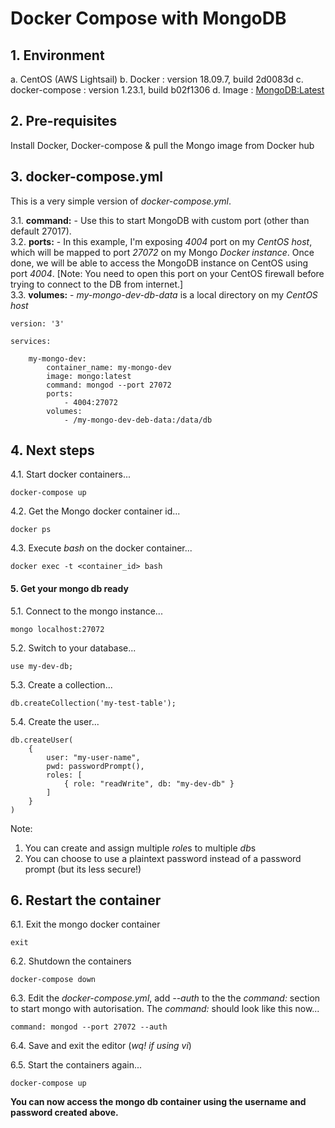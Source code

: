 # Docker Compose with MongoDB

## 1. Environment

a. CentOS (AWS Lightsail)
b. Docker : version 18.09.7, build 2d0083d
c. docker-compose : version 1.23.1, build b02f1306
d. Image : [MongoDB:Latest](https://hub.docker.com/_/mongo)

## 2. Pre-requisites
Install Docker, Docker-compose & pull the Mongo image from Docker hub

## 3. docker-compose.yml
This is a very simple version of *docker-compose.yml*. 

3.1. **command:** - Use this to start MongoDB with custom port (other than default 27017).    
3.2. **ports:** - In this example, I'm exposing *4004* port on my *CentOS host*, which will be mapped to port *27072* on my Mongo *Docker instance*. Once done, we will be able to access the MongoDB instance on CentOS using port *4004*. [Note: You need to open this port on your CentOS firewall before trying to connect to the DB from internet.]    
3.3. **volumes:** - *my-mongo-dev-db-data* is a local directory on my *CentOS host*   

    version: '3'

    services:

        my-mongo-dev:
            container_name: my-mongo-dev
            image: mongo:latest
            command: mongod --port 27072
            ports:
                - 4004:27072
            volumes:
                - /my-mongo-dev-deb-data:/data/db

## 4. Next steps

4.1. Start docker containers...

    docker-compose up

4.2. Get the Mongo docker container id...

    docker ps

4.3. Execute *bash* on the docker container...

    docker exec -t <container_id> bash

#### 5. Get your mongo db ready

5.1. Connect to the mongo instance...

    mongo localhost:27072

5.2. Switch to your database...

    use my-dev-db;

5.3. Create a collection...

    db.createCollection('my-test-table');

5.4. Create the user...

    db.createUser(
        {
            user: "my-user-name",
            pwd: passwordPrompt(),  
            roles: [
                { role: "readWrite", db: "my-dev-db" }
            ]
        }
    )

Note: 

1. You can create and assign multiple *role*s to multiple *db*s
2. You can choose to use a plaintext password instead of a password prompt (but its less secure!)

## 6. Restart the container

6.1. Exit the mongo docker container

    exit

6.2. Shutdown the containers

    docker-compose down

6.3. Edit the *docker-compose.yml*, add *--auth* to the the *command:* section to start mongo with autorisation. The *command:* should look like this now...

    command: mongod --port 27072 --auth

6.4. Save and exit the editor (*wq! if using vi*)

6.5. Start the containers again...

    docker-compose up

**You can now access the mongo db container using the username and password created above.**